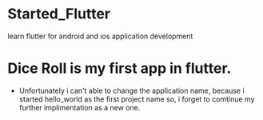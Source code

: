 # Started_Flutter
learn flutter for android and ios application development

# Dice Roll is my first app in flutter.
- Unfortunately i can't able to change the application name, because i started hello_world as the first project name so, i forget to comtinue my further implimentation as a new one.
